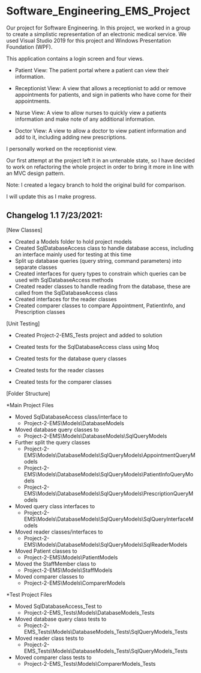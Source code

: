 # Software_Engineering_EMS_Project

Our project for Software Engineering. In this project, we worked in a group to create a simplistic representation of an electronic medical service.
We used Visual Studio 2019 for this project and Windows Presentation Foundation (WPF). 

This application contains a login screen and four views.

 - Patient View: The patient portal where a patient can view their information.

 - Receptionist View: A view that allows a receptionist to add or remove appointments for patients, and sign in patients who have come for their appointments.

 - Nurse View: A view to allow nurses to quickly view a patients information and make note of any additional information.

 - Doctor View: A view to allow a doctor to view patient information and add to it, including adding new prescriptions.


I personally worked on the receptionist view.

Our first attempt at the project left it in an untenable state, so I have decided to work on refactoring the whole project in order to bring it more in line with an MVC design pattern.

Note: I created a legacy branch to hold the original build for comparison.

I will update this as I make progress.

## Changelog 1.1 7/23/2021:
[New Classes]
 - Created a Models folder to hold project models
 - Created SqlDatabaseAccess class to handle database access, including an interface mainly used for testing at this time
 - Split up database queries (query string, command parameters) into separate classes
 - Created interfaces for query types to constrain which queries can be used with SqlDatabaseAccess methods
 - Created reader classes to handle reading from the database, these are called from the SqlDatabaseAccess class
 - Created interfaces for the reader classes
 - Created comparer classes to compare Appointment, PatientInfo, and Prescription classes

[Unit Testing]
 - Created Project-2-EMS_Tests project and added to solution

 - Created tests for the SqlDatabaseAccess class using Moq
 - Created tests for the database query classes
 - Created tests for the reader classes
 - Created tests for the comparer classes

[Folder Structure]

 *Main Project Files
 - Moved SqlDatabaseAccess class/interface to   
   - Project-2-EMS\Models\DatabaseModels
 - Moved database query classes to              
   - Project-2-EMS\Models\DatabaseModels\SqlQueryModels
 - Further split the query classes              
   - Project-2-EMS\Models\DatabaseModels\SqlQueryModels\AppointmentQueryModels
   - Project-2-EMS\Models\DatabaseModels\SqlQueryModels\PatientInfoQueryModels
   - Project-2-EMS\Models\DatabaseModels\SqlQueryModels\PrescriptionQueryModels
 - Moved query class interfaces to              
   - Project-2-EMS\Models\DatabaseModels\SqlQueryModels\SqlQueryInterfaceModels
 - Moved reader classes/interfaces to           
   - Project-2-EMS\Models\DatabaseModels\SqlQueryModels\SqlReaderModels
 - Moved Patient classes to                     
   - Project-2-EMS\Models\PatientModels
 - Moved the StaffMember class to               
   - Project-2-EMS\Models\StaffModels
 - Moved comparer classes to                    
   - Project-2-EMS\Models\ComparerModels
 
 *Test Project Files
 - Moved SqlDatabaseAccess_Test to              
   - Project-2-EMS_Tests\Models\DatabaseModels_Tests
 - Moved database query class tests to          
   - Project-2-EMS_Tests\Models\DatabaseModels_Tests\SqlQueryModels_Tests
 - Moved reader class tests to                  
   - Project-2-EMS_Tests\Models\DatabaseModels_Tests\SqlQueryModels_Tests
 - Moved comparer class tests to                
   - Project-2-EMS_Tests\Models\ComparerModels_Tests
